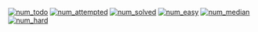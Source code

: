 
[![num_todo](https://img.shields.io/badge/ToDo-31/1384-lightgrey.svg)](https://leetcode.com/problemset/all/)
[![num_attempted](https://img.shields.io/badge/Attempted-20/1384-lightgrey.svg)](https://leetcode.com/problemset/all/)
[![num_solved](https://img.shields.io/badge/Solved-1333/1384-blue.svg)](https://leetcode.com/problemset/all/)
[![num_easy](https://img.shields.io/badge/Easy-389-brightgreen.svg)](https://leetcode.com/problemset/all/?difficulty=Easy/)
[![num_median](https://img.shields.io/badge/Median-690-yellow.svg)](https://leetcode.com/problemset/all/?difficulty=Medium/)
[![num_hard](https://img.shields.io/badge/Hard-254-red.svg)](https://leetcode.com/problemset/all/?difficulty=Hard/)
